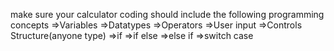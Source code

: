 make sure your calculator coding should include the following programming concepts
=>Variables
=>Datatypes
=>Operators
=>User input
=>Controls Structure(anyone type)
     =>if
     =>if else
     =>else if
     =>switch case
